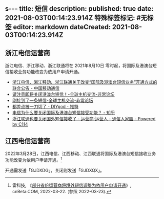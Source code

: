 s---
title: 短信
description: 
published: true
date: 2021-08-03T00:14:23.914Z
特殊标签标记: #无标签
editor: markdown
dateCreated: 2021-08-03T00:14:23.914Z
---

## 浙江电信运营商

浙江电信、浙江移动、浙江联通将在 2021年8月10日 零时起，将国际及港澳台短信接收业务功能改变为依用户申请开通。

+ [浙江电信、浙江移动、浙江联通关于改变“国际及港澳台短信业务”开通方式的联合公告 - 中国移动通信](https://archive.is/PiSbL "http://www.10086.cn/aboutus/news/pannounce/zj/index_571_571_detail_39369.html")
+ [请注意即将关闭港澳台短信！-全球主机交流-非常论坛](https://web.archive.org/web/20210802161330/https://machbbs.com/hostloc/409446)
+ [刚接到了一条短信-全球主机交流-非常论坛](https://web.archive.org/web/20210802161401/https://machbbs.com/hostloc/408657)
+ [都差点被一刀切了 - DIYgod - 推特](https://web.archive.org/web/20210722181607/https://twitter.com/DIYgod/status/1418273644308942850)
+ [电信为什么要关闭国际及港澳台短信接受功能？ - 知乎](https://web.archive.org/web/20210802161830/https://www.zhihu.com/question/472014135)
+ [浙江联通也要关闭国外短信接收了 - 运营商·运营人 - 通信人家园 - Powered by C114](https://web.archive.org/web/20210802161948/https://www.txrjy.com/thread-1192600-1-1.html)

## 江西电信运营商

2022年3月28日，江西电信、江西移动、江西联通将国际及港澳台短信接收业务功能改变为依用户申请开通。[^1249]

[^1249]: 雷科技, 《[部分省份运营商将境外短信调整为依用户申请开通](https://web.archive.org/web/20220322162457/https://www.cnbeta.com/articles/tech/1249887.htm)》, cnBeta.COM, 2022-03-22. (参照 2022-03-23).

开通需发送「GJDXDG」，关闭则发送「GJDXQX」。
